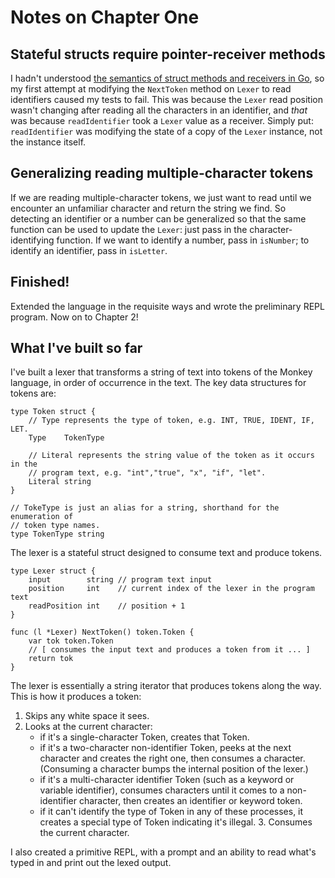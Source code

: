 # Notes on Chapter One

## Stateful structs require pointer-receiver methods
I hadn't understood [the semantics of struct methods and receivers in
Go](https://golang.org/doc/faq#methods_on_values_or_pointers), so my first
attempt at modifying the `NextToken` method on `Lexer` to read identifiers
caused my tests to fail. This was because the `Lexer` read position wasn't
changing after reading all the characters in an identifier, and _that_ was
because `readIdentifier` took a `Lexer` value as a receiver. Simply put:
`readIdentifier` was modifying the state of a copy of the `Lexer` instance, not
the instance itself.

## Generalizing reading multiple-character tokens
If we are reading multiple-character tokens, we just want to read until we
encounter an unfamiliar character and return the string we find. So detecting an
identifier or a number can be generalized so that the same function can be used
to update the `Lexer`: just pass in the character-identifying function. If we
want to identify a number, pass in `isNumber`; to identify an identifier, pass
in `isLetter`.

## Finished!

Extended the language in the requisite ways and wrote the preliminary REPL
program. Now on to Chapter 2!

## What I've built so far

I've built a lexer that transforms a string of text into tokens of the Monkey
language, in order of occurrence in the text. The key data structures for tokens
are:
```
type Token struct {
    // Type represents the type of token, e.g. INT, TRUE, IDENT, IF, LET.
    Type    TokenType

    // Literal represents the string value of the token as it occurs in the
    // program text, e.g. "int","true", "x", "if", "let".
    Literal string
}

// TokeType is just an alias for a string, shorthand for the enumeration of
// token type names.
type TokenType string
```
The lexer is a stateful struct designed to consume text and produce tokens.
```
type Lexer struct {
    input        string // program text input
    position     int    // current index of the lexer in the program text
    readPosition int    // position + 1
}

func (l *Lexer) NextToken() token.Token {
    var tok token.Token
    // [ consumes the input text and produces a token from it ... ]
    return tok
}
```
The lexer is essentially a string iterator that produces tokens along the way.
This is how it produces a token:
   1. Skips any white space it sees.
   2. Looks at the current character:
      - if it's a single-character Token, creates that Token.
      - if it's a two-character non-identifier Token, peeks at the next
        character and creates the right one, then consumes a character.
        (Consuming a character bumps the internal position of
        the lexer.)
      - if it's a multi-character identifier Token (such as a keyword or
        variable identifier), consumes characters until it comes to a
        non-identifier character, then creates an identifier or keyword token.
      - if it can't identify the type of Token in any of these processes, it
        creates a special type of Token indicating it's illegal.
    3. Consumes the current character.

I also created a primitive REPL, with a prompt and an ability to read what's
typed in and print out the lexed output.
